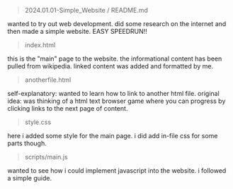 >2024.01.01-Simple_Website
/
README.md

wanted to try out web development. did some research on the internet and then made a simple website. EASY SPEEDRUN!!

>index.html

this is the "main" page to the website. 
the informational content has been pulled from wikipedia.
linked content was added and formatted by me.

>anotherfile.html

self-explanatory: wanted to learn how to link to another html file.
original idea: was thinking of a html text browser game where you can progress by clicking links to the next page of content.

>style.css

here i added some style for the main page. i did add in-file css for some parts though.

>scripts/main.js

wanted to see how i could implement javascript into the website.
i followed a simple guide.

